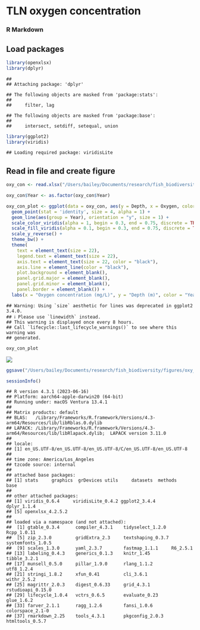 TLN oxygen concentration
================

### R Markdown

## Load packages

``` r
library(openxlsx)
library(dplyr)
```

    ## 
    ## Attaching package: 'dplyr'

    ## The following objects are masked from 'package:stats':
    ## 
    ##     filter, lag

    ## The following objects are masked from 'package:base':
    ## 
    ##     intersect, setdiff, setequal, union

``` r
library(ggplot2)
library(viridis)
```

    ## Loading required package: viridisLite

## Read in file and create figure

``` r
oxy_con <- read.xlsx("/Users/bailey/Documents/research/fish_biodiversity/data/collection/environment/TLN/TLN_oxygen_concentrations.xlsx")

oxy_con$Year <- as.factor(oxy_con$Year)

oxy_con_plot <- ggplot(data = oxy_con, aes(y = Depth, x = Oxygen, color = Year, fill = Year)) + 
  geom_point(stat = 'identity', size = 4, alpha = 1) + 
  geom_line(aes(group = Year), orientation = "y", size = 1) +
  scale_color_viridis(alpha = 1, begin = 0.3, end = 0.75, discrete = TRUE, option = "A") +
  scale_fill_viridis(alpha = 0.1, begin = 0.3, end = 0.75, discrete = TRUE, option = "A") +
  scale_y_reverse() +
  theme_bw() +
  theme(
    text = element_text(size = 22),
    legend.text = element_text(size = 22),
    axis.text = element_text(size = 22, color = "black"),
    axis.line = element_line(color = "black"),
    plot.background = element_blank(),
    panel.grid.major = element_blank(),
    panel.grid.minor = element_blank(),
    panel.border = element_blank()) +
  labs(x = "Oxygen concentration (mg/L)", y = "Depth (m)", color = "Year")
```

    ## Warning: Using `size` aesthetic for lines was deprecated in ggplot2 3.4.0.
    ## ℹ Please use `linewidth` instead.
    ## This warning is displayed once every 8 hours.
    ## Call `lifecycle::last_lifecycle_warnings()` to see where this warning was
    ## generated.

``` r
oxy_con_plot
```

![](TLN_oxygen_concentration_files/figure-gfm/unnamed-chunk-2-1.png)<!-- -->

``` r
ggsave("/Users/bailey/Documents/research/fish_biodiversity/figures/oxy_con_plot.png", oxy_con_plot, width = 6, height = 4, units = "in")

sessionInfo()
```

    ## R version 4.3.1 (2023-06-16)
    ## Platform: aarch64-apple-darwin20 (64-bit)
    ## Running under: macOS Ventura 13.4.1
    ## 
    ## Matrix products: default
    ## BLAS:   /Library/Frameworks/R.framework/Versions/4.3-arm64/Resources/lib/libRblas.0.dylib 
    ## LAPACK: /Library/Frameworks/R.framework/Versions/4.3-arm64/Resources/lib/libRlapack.dylib;  LAPACK version 3.11.0
    ## 
    ## locale:
    ## [1] en_US.UTF-8/en_US.UTF-8/en_US.UTF-8/C/en_US.UTF-8/en_US.UTF-8
    ## 
    ## time zone: America/Los_Angeles
    ## tzcode source: internal
    ## 
    ## attached base packages:
    ## [1] stats     graphics  grDevices utils     datasets  methods   base     
    ## 
    ## other attached packages:
    ## [1] viridis_0.6.4     viridisLite_0.4.2 ggplot2_3.4.4     dplyr_1.1.4      
    ## [5] openxlsx_4.2.5.2 
    ## 
    ## loaded via a namespace (and not attached):
    ##  [1] gtable_0.3.4      compiler_4.3.1    tidyselect_1.2.0  Rcpp_1.0.11      
    ##  [5] zip_2.3.0         gridExtra_2.3     textshaping_0.3.7 systemfonts_1.0.5
    ##  [9] scales_1.3.0      yaml_2.3.7        fastmap_1.1.1     R6_2.5.1         
    ## [13] labeling_0.4.3    generics_0.1.3    knitr_1.45        tibble_3.2.1     
    ## [17] munsell_0.5.0     pillar_1.9.0      rlang_1.1.2       utf8_1.2.4       
    ## [21] stringi_1.8.2     xfun_0.41         cli_3.6.1         withr_2.5.2      
    ## [25] magrittr_2.0.3    digest_0.6.33     grid_4.3.1        rstudioapi_0.15.0
    ## [29] lifecycle_1.0.4   vctrs_0.6.5       evaluate_0.23     glue_1.6.2       
    ## [33] farver_2.1.1      ragg_1.2.6        fansi_1.0.6       colorspace_2.1-0 
    ## [37] rmarkdown_2.25    tools_4.3.1       pkgconfig_2.0.3   htmltools_0.5.7
